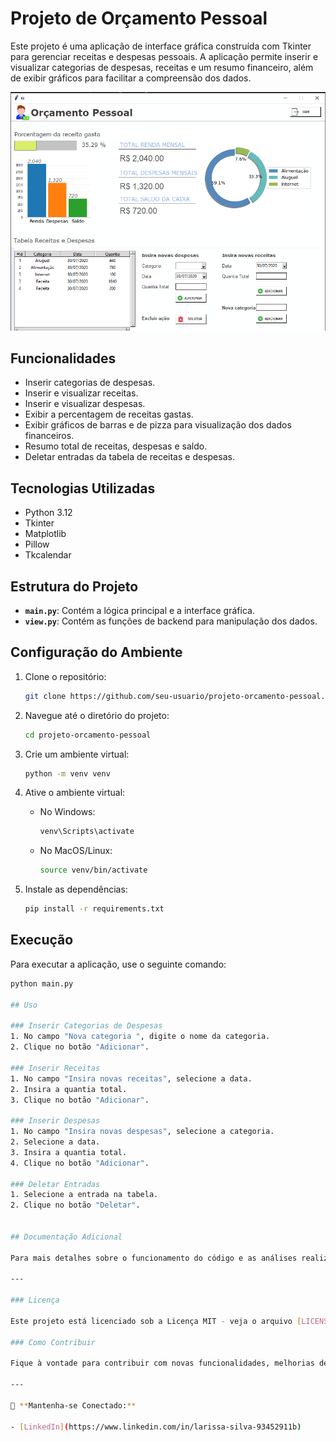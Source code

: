 # Projeto de Orçamento Pessoal

Este projeto é uma aplicação de interface gráfica construída com Tkinter para gerenciar receitas e despesas pessoais. A aplicação permite inserir e visualizar categorias de despesas, receitas e um resumo financeiro, além de exibir gráficos para facilitar a compreensão dos dados.

![Orçamento Pessoal](img/orcamento.png)

## Funcionalidades

- Inserir categorias de despesas.
- Inserir e visualizar receitas.
- Inserir e visualizar despesas.
- Exibir a percentagem de receitas gastas.
- Exibir gráficos de barras e de pizza para visualização dos dados financeiros.
- Resumo total de receitas, despesas e saldo.
- Deletar entradas da tabela de receitas e despesas.

## Tecnologias Utilizadas

- Python 3.12
- Tkinter
- Matplotlib
- Pillow
- Tkcalendar

## Estrutura do Projeto

- **`main.py`**: Contém a lógica principal e a interface gráfica.
- **`view.py`**: Contém as funções de backend para manipulação dos dados.

## Configuração do Ambiente

1. Clone o repositório:

    ```bash
    git clone https://github.com/seu-usuario/projeto-orcamento-pessoal.git
    ```

2. Navegue até o diretório do projeto:

    ```bash
    cd projeto-orcamento-pessoal
    ```

3. Crie um ambiente virtual:

    ```bash
    python -m venv venv
    ```

4. Ative o ambiente virtual:

    - No Windows:

        ```bash
        venv\Scripts\activate
        ```

    - No MacOS/Linux:

        ```bash
        source venv/bin/activate
        ```

5. Instale as dependências:

    ```bash
    pip install -r requirements.txt
    ```

## Execução

Para executar a aplicação, use o seguinte comando:

```bash
python main.py

## Uso

### Inserir Categorias de Despesas
1. No campo "Nova categoria ", digite o nome da categoria.
2. Clique no botão "Adicionar".

### Inserir Receitas
1. No campo "Insira novas receitas", selecione a data.
2. Insira a quantia total.
3. Clique no botão "Adicionar".

### Inserir Despesas
1. No campo "Insira novas despesas", selecione a categoria.
2. Selecione a data.
3. Insira a quantia total.
4. Clique no botão "Adicionar".

### Deletar Entradas
1. Selecione a entrada na tabela.
2. Clique no botão "Deletar".


## Documentação Adicional

Para mais detalhes sobre o funcionamento do código e as análises realizadas, consulte o arquivo `main.py` e os scripts adicionais no diretório do projeto.

---

### Licença

Este projeto está licenciado sob a Licença MIT - veja o arquivo [LICENSE](LICENSE) para mais detalhes.

### Como Contribuir

Fique à vontade para contribuir com novas funcionalidades, melhorias de código ou correções de bugs. Sinta-se livre para abrir uma issue ou enviar um pull request.

---

🔗 **Mantenha-se Conectado:**

- [LinkedIn](https://www.linkedin.com/in/larissa-silva-93452911b)

